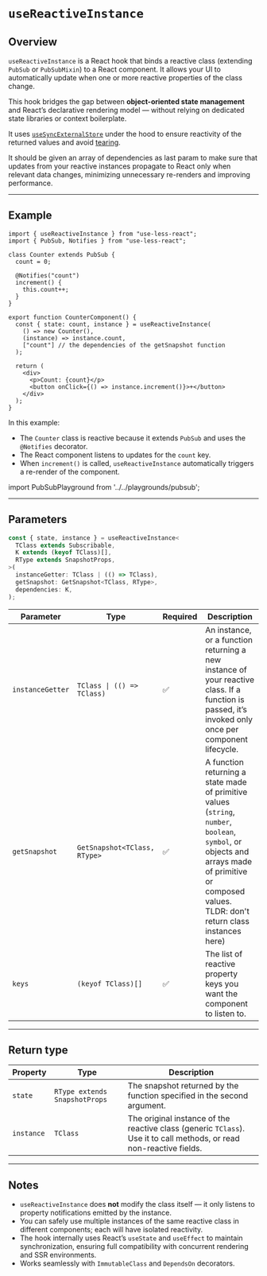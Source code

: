 # `useReactiveInstance`

## Overview

`useReactiveInstance` is a React hook that binds a reactive class (extending `PubSub` or `PubSubMixin`) to a React component. It allows your UI to automatically update when one or more reactive properties of the class change.

This hook bridges the gap between **object-oriented state management** and React’s declarative rendering model — without relying on dedicated state libraries or context boilerplate.

It uses [`useSyncExternalStore`](https://react.dev/reference/react/useSyncExternalStore) under the hood to ensure reactivity of the returned values and avoid [tearing](https://github.com/reactwg/react-18/discussions/69).

It should be given an array of dependencies as last param to make sure that updates from your reactive instances propagate to React only when relevant data changes, minimizing unnecessary re-renders and improving performance.

---

## Example

```tsx
import { useReactiveInstance } from "use-less-react";
import { PubSub, Notifies } from "use-less-react";

class Counter extends PubSub {
  count = 0;

  @Notifies("count")
  increment() {
    this.count++;
  }
}

export function CounterComponent() {
  const { state: count, instance } = useReactiveInstance(
    () => new Counter(),
    (instance) => instance.count,
    ["count"] // the dependencies of the getSnapshot function
  );

  return (
    <div>
      <p>Count: {count}</p>
      <button onClick={() => instance.increment()}>+</button>
    </div>
  );
}
```

In this example:
- The `Counter` class is reactive because it extends `PubSub` and uses the `@Notifies` decorator.
- The React component listens to updates for the `count` key.
- When `increment()` is called, `useReactiveInstance` automatically triggers a re-render of the component.

import PubSubPlayground from '../../playgrounds/pubsub';

<PubSubPlayground />

---

## Parameters

```ts
const { state, instance } = useReactiveInstance<
  TClass extends Subscribable,
  K extends (keyof TClass)[],
  RType extends SnapshotProps,
>(
  instanceGetter: TClass | (() => TClass),
  getSnapshot: GetSnapshot<TClass, RType>,
  dependencies: K,
);
```

| Parameter | Type | Required | Description |
|------------|------|-----------|-------------|
| `instanceGetter` | `TClass \| (() => TClass)` | ✅ | An instance, or a function returning a new instance of your reactive class. If a function is passed, it’s invoked only once per component lifecycle.|
| `getSnapshot` | `GetSnapshot<TClass, RType>` | ✅ | A function returning a state made of primitive values (`string`, `number`, `boolean`, `symbol`, or objects and arrays made of primitive or composed values. TLDR: don't return class instances here)
| `keys` | `(keyof TClass)[]` | ✅ | The list of reactive property keys you want the component to listen to. |

---

## Return type

| Property | Type | Description |
|-----------|------|-------------|
| `state` | `RType extends SnapshotProps` | The snapshot returned by the function specified in the second argument. |
| `instance` | `TClass` | The original instance of the reactive class (generic `TClass`). Use it to call methods, or read non-reactive fields.|

---

## Notes

- `useReactiveInstance` does **not** modify the class itself — it only listens to property notifications emitted by the instance.
- You can safely use multiple instances of the same reactive class in different components; each will have isolated reactivity.
- The hook internally uses React’s `useState` and `useEffect` to maintain synchronization, ensuring full compatibility with concurrent rendering and SSR environments.
- Works seamlessly with `ImmutableClass` and `DependsOn` decorators.
